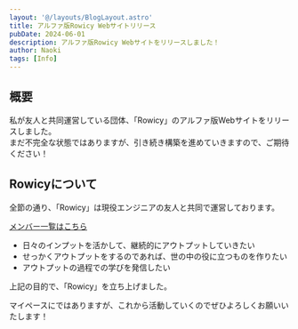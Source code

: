 ```yaml
---
layout: '@/layouts/BlogLayout.astro'
title: アルファ版Rowicy Webサイトリリース
pubDate: 2024-06-01
description: アルファ版Rowicy Webサイトをリリースしました！
author: Naoki
tags: [Info]
---
```


## 概要

私が友人と共同運営している団体、「Rowicy」のアルファ版Webサイトをリリースしました。  
まだ不完全な状態ではありますが、引き続き構築を進めていきますので、ご期待ください！

## Rowicyについて

全節の通り、「Rowicy」は現役エンジニアの友人と共同で運営しております。

[メンバー一覧はこちら](/member)

- 日々のインプットを活かして、継続的にアウトプットしていきたい
- せっかくアウトプットをするのであれば、世の中の役に立つものを作りたい
- アウトプットの過程での学びを発信したい

上記の目的で、「Rowicy」を立ち上げました。

マイペースにではありますが、これから活動していくのでぜひよろしくお願いいたします！
